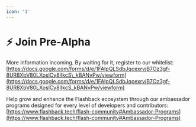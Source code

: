 ```yaml
---
icon: '1'
---
```


# ⚡ Join Pre-Alpha

More information incoming. By waiting for it, register to our whitelist: [https://docs.google.com/forms/d/e/1FAIpQLSdbJqcexrvjB7Oz3gf-8UR8XbV80LXoslCy8IIkcS\_kBANvPw/viewform](https://docs.google.com/forms/d/e/1FAIpQLSdbJqcexrvjB7Oz3gf-8UR8XbV80LXoslCy8IIkcS_kBANvPw/viewform)

Help grow and enhance the Flashback ecosystem through our ambassador programs designed for every level of developers and contributors: [https://www.flashback.tech/flash-community#Ambassador-Programs](https://www.flashback.tech/flash-community#Ambassador-Programs)
